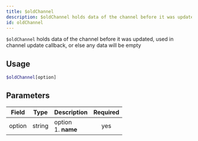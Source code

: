 ```yaml
---
title: $oldChannel 
description: $oldChannel holds data of the channel before it was updated, used in channel update callback, or else any data will be empty
id: oldChannel
---
```


`$oldChannel` holds data of the channel before it was updated, used in channel update callback, or else any data will be empty

## Usage

```php
$oldChannel[option]
```

## Parameters 


| Field  | Type   | Description               | Required |
| ------ | ------ | ------------------------- |:--------:|
| option | string | option <br /> 1. **name** |    yes   |
